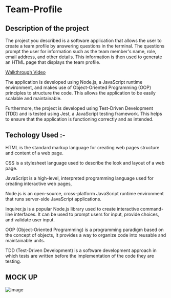 # Team-Profile
 
 
## Description of the project


The project you described is a software application that allows the user to create a team profile by answering questions in the terminal. The questions prompt the user for information such as the team member's name, role, email address, and other details. This information is then used to generate an HTML page that displays the team profile.  

[Walkthrough Video ](https://www.loom.com/embed/bbd3555bbb6649dc9f30af6c0e308e03)


The application is developed using Node.js, a JavaScript runtime environment, and makes use of Object-Oriented Programming (OOP) principles to structure the code. This allows the application to be easily scalable and maintainable.

Furthermore, the project is developed using Test-Driven Development (TDD) and is tested using Jest, a JavaScript testing framework. This helps to ensure that the application is functioning correctly and as intended.

## Techology Used :- 

HTML is the standard markup language for creating web pages structure and content of a web page.

CSS  is a stylesheet language used to describe the look and layout of a web page. 

JavaScript is a high-level, interpreted programming language used for creating interactive web pages,


Node.js is an open-source, cross-platform JavaScript runtime environment that runs server-side JavaScript applications. 

Inquirer.js is a popular Node.js library used to create interactive command-line interfaces. It can be used to prompt users for input, provide choices, and validate user input.

OOP (Object-Oriented Programming) is a programming paradigm based on the concept of objects, It provides a way to organize code into reusable and maintainable units.

TDD (Test-Driven Development) is a software development approach in which tests are written before the implementation of the code they are testing. 


## MOCK UP 

![image](https://user-images.githubusercontent.com/118404373/218281232-0e0c13af-d838-4ea6-8a41-5d598e7b31e6.png)









